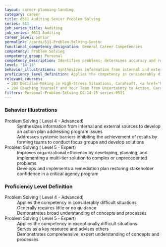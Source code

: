 ```yaml
---
layout: career-planning-landing
category: career
title: 0511 Auditing Senior Problem Solving
series: 511
job_series_title: Auditing
job_series: 0511 Auditing
career_level: Senior
permalink: /cards/511-Problem-Solving-Senior
functional_competency_designation: General Career Competencies
competency: Problem Solving
competency_group: Personal
competency_description: Identifies problems; determines accuracy and relevance of information; uses sound judgment to generate and evaluate alternatives, and to make recommendations
level: "14-15"
behavior_illustrations: Synthesizes information from internal and external sources to develop an action plan addressing program issues ? Addresses systemic barriers inhibiting the achievement of results by forming teams to conduct focus groups and develop solutions ? Improves organizational efficiency by developing, planning, and implementing a multi-tier solution to complex or unprecedented problems ? Develops and implements a remediation plan restoring stakeholder confidence in a critical agency program
proficiency_level_definition: Applies the competency in considerably difficult situations ? Generally requires little or no guidance ? Demonstrates broad understanding of concepts and processes ? Applies the competency in exceptionally difficult situations ? Serves as a key resource and advises others ? Demonstrates comprehensive, expert understanding of concepts and processes
relevant_courses: 
 - 203 Decision-Making in High-Stress Situations, Carahsoft, <a href="https://www.linkedin.com/learning/decision-making-in-high-stress-situations">https://www.linkedin.com/learning/decision-making-in-high-stress-situations</a>
 - 204 Coaching Yourself and Your Team from Uncertainty to Action, Carahsoft, <a href="https://www.linkedin.com/learning/coaching-yourself-and-your-team-from-uncertainty-to-action">https://www.linkedin.com/learning/coaching-yourself-and-your-team-from-uncertainty-to-action</a>
filters: Personal-Problem-Solving GS-14-15 series-0511
---
```


<div class="desktop:grid-col-6 margin-y-205">
  <div class="border-top-05 bg-white padding-2 shadow-5 height-full members-hover border-1px border-gray-30 border-top-orange radius-lg">
    <h3>Behavior Illustrations</h3>
    <dl class="text-base"><dt>Problem Solving ( Level 4 - Advanced)</dt><dd>Synthesizes information from internal and external sources to develop an action plan addressing program issues </dd><dd> Addresses systemic barriers inhibiting the achievement of results by forming teams to conduct focus groups and develop solutions</dd><dt>Problem Solving ( Level 5 - Expert)</dt><dd>Improves organizational efficiency by developing, planning, and implementing a multi-tier solution to complex or unprecedented problems </dd><dd> Develops and implements a remediation plan restoring stakeholder confidence in a critical agency program</dd></dl>
  </div>
</div>
<div class="desktop:grid-col-6 margin-y-205">
  <div class="border-top-05 bg-white padding-2 shadow-5 height-full members-hover border-1px border-gray-30 border-top-orange radius-lg">
    <h3>Proficiency Level Definition</h3>
    <dl class="text-base"><dt>Problem Solving ( Level 4 - Advanced)</dt><dd>Applies the competency in considerably difficult situations </dd><dd> Generally requires little or no guidance </dd><dd> Demonstrates broad understanding of concepts and processes</dd><dt>Problem Solving ( Level 5 - Expert)</dt><dd>Applies the competency in exceptionally difficult situations </dd><dd> Serves as a key resource and advises others </dd><dd> Demonstrates comprehensive, expert understanding of concepts and processes</dd></dl>
  </div>
</div>